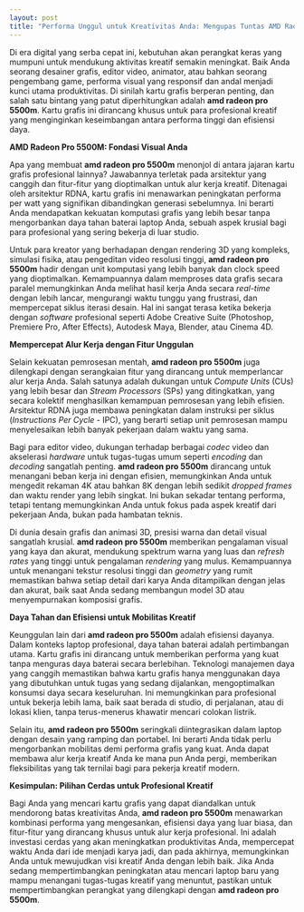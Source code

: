 ```yaml
---
layout: post
title: "Performa Unggul untuk Kreativitas Anda: Mengupas Tuntas AMD Radeon Pro 5500M"
---
```


Di era digital yang serba cepat ini, kebutuhan akan perangkat keras yang mumpuni untuk mendukung aktivitas kreatif semakin meningkat. Baik Anda seorang desainer grafis, editor video, animator, atau bahkan seorang pengembang game, performa visual yang responsif dan andal menjadi kunci utama produktivitas. Di sinilah kartu grafis berperan penting, dan salah satu bintang yang patut diperhitungkan adalah **amd radeon pro 5500m**. Kartu grafis ini dirancang khusus untuk para profesional kreatif yang menginginkan keseimbangan antara performa tinggi dan efisiensi daya.

**AMD Radeon Pro 5500M: Fondasi Visual Anda**

Apa yang membuat **amd radeon pro 5500m** menonjol di antara jajaran kartu grafis profesional lainnya? Jawabannya terletak pada arsitektur yang canggih dan fitur-fitur yang dioptimalkan untuk alur kerja kreatif. Ditenagai oleh arsitektur RDNA, kartu grafis ini menawarkan peningkatan performa per watt yang signifikan dibandingkan generasi sebelumnya. Ini berarti Anda mendapatkan kekuatan komputasi grafis yang lebih besar tanpa mengorbankan daya tahan baterai laptop Anda, sebuah aspek krusial bagi para profesional yang sering bekerja di luar studio.

Untuk para kreator yang berhadapan dengan rendering 3D yang kompleks, simulasi fisika, atau pengeditan video resolusi tinggi, **amd radeon pro 5500m** hadir dengan unit komputasi yang lebih banyak dan clock speed yang dioptimalkan. Kemampuannya dalam memproses data grafis secara paralel memungkinkan Anda melihat hasil kerja Anda secara *real-time* dengan lebih lancar, mengurangi waktu tunggu yang frustrasi, dan mempercepat siklus iterasi desain. Hal ini sangat terasa ketika bekerja dengan *software* profesional seperti Adobe Creative Suite (Photoshop, Premiere Pro, After Effects), Autodesk Maya, Blender, atau Cinema 4D.

**Mempercepat Alur Kerja dengan Fitur Unggulan**

Selain kekuatan pemrosesan mentah, **amd radeon pro 5500m** juga dilengkapi dengan serangkaian fitur yang dirancang untuk memperlancar alur kerja Anda. Salah satunya adalah dukungan untuk *Compute Units* (CUs) yang lebih besar dan *Stream Processors* (SPs) yang ditingkatkan, yang secara kolektif menghasilkan kemampuan pemrosesan yang lebih efisien. Arsitektur RDNA juga membawa peningkatan dalam instruksi per siklus (*Instructions Per Cycle* - IPC), yang berarti setiap unit pemrosesan mampu menyelesaikan lebih banyak pekerjaan dalam waktu yang sama.

Bagi para editor video, dukungan terhadap berbagai *codec* video dan akselerasi *hardware* untuk tugas-tugas umum seperti *encoding* dan *decoding* sangatlah penting. **amd radeon pro 5500m** dirancang untuk menangani beban kerja ini dengan efisien, memungkinkan Anda untuk mengedit rekaman 4K atau bahkan 8K dengan lebih sedikit *dropped frames* dan waktu render yang lebih singkat. Ini bukan sekadar tentang performa, tetapi tentang memungkinkan Anda untuk fokus pada aspek kreatif dari pekerjaan Anda, bukan pada hambatan teknis.

Di dunia desain grafis dan animasi 3D, presisi warna dan detail visual sangatlah krusial. **amd radeon pro 5500m** memberikan pengalaman visual yang kaya dan akurat, mendukung spektrum warna yang luas dan *refresh rates* yang tinggi untuk pengalaman *rendering* yang mulus. Kemampuannya untuk menangani tekstur resolusi tinggi dan *geometry* yang rumit memastikan bahwa setiap detail dari karya Anda ditampilkan dengan jelas dan akurat, baik saat Anda sedang membangun model 3D atau menyempurnakan komposisi grafis.

**Daya Tahan dan Efisiensi untuk Mobilitas Kreatif**

Keunggulan lain dari **amd radeon pro 5500m** adalah efisiensi dayanya. Dalam konteks laptop profesional, daya tahan baterai adalah pertimbangan utama. Kartu grafis ini dirancang untuk memberikan performa yang kuat tanpa menguras daya baterai secara berlebihan. Teknologi manajemen daya yang canggih memastikan bahwa kartu grafis hanya menggunakan daya yang dibutuhkan untuk tugas yang sedang dijalankan, mengoptimalkan konsumsi daya secara keseluruhan. Ini memungkinkan para profesional untuk bekerja lebih lama, baik saat berada di studio, di perjalanan, atau di lokasi klien, tanpa terus-menerus khawatir mencari colokan listrik.

Selain itu, **amd radeon pro 5500m** seringkali diintegrasikan dalam laptop dengan desain yang ramping dan portabel. Ini berarti Anda tidak perlu mengorbankan mobilitas demi performa grafis yang kuat. Anda dapat membawa alur kerja kreatif Anda ke mana pun Anda pergi, memberikan fleksibilitas yang tak ternilai bagi para pekerja kreatif modern.

**Kesimpulan: Pilihan Cerdas untuk Profesional Kreatif**

Bagi Anda yang mencari kartu grafis yang dapat diandalkan untuk mendorong batas kreativitas Anda, **amd radeon pro 5500m** menawarkan kombinasi performa yang mengesankan, efisiensi daya yang luar biasa, dan fitur-fitur yang dirancang khusus untuk alur kerja profesional. Ini adalah investasi cerdas yang akan meningkatkan produktivitas Anda, mempercepat waktu Anda dari ide menjadi karya jadi, dan pada akhirnya, memungkinkan Anda untuk mewujudkan visi kreatif Anda dengan lebih baik. Jika Anda sedang mempertimbangkan peningkatan atau mencari laptop baru yang mampu menangani tugas-tugas kreatif yang menuntut, pastikan untuk mempertimbangkan perangkat yang dilengkapi dengan **amd radeon pro 5500m**.
